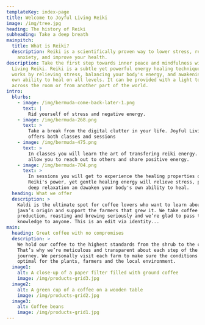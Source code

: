 ```yaml
---
templateKey: index-page
title: Welcome to Joyful Living Reiki
image: /img/tree.jpg
heading: The history of Reiki
subheading: Take a deep breath
mainpitch:
  title: What is Reiki?
  description: Reiki is a scientifically proven way to lower stress, relieve pain,
    anxiety, and improve your health.
description: Take the first step towards inner peace and mindfulness with Joyful
  Living Reiki. Reiki is a subtle yet powerful energy healing technique. It
  works by relieving stress, balancing your body's energy, and awakening your
  own ability to heal on all levels. It can be provided with a light touch, from
  across the room or from another part of the world.
intro:
  blurbs:
    - image: /img/bermuda-come-back-later-1.png
      text: |
        Rid yourself of stress and negative energy. 
    - image: /img/bermuda-268.png
      text: >
        Take a break from the digital clutter in your life. Joyful Living Reiki
        offers both classes and sessions
    - image: /img/bermuda-475.png
      text: >
        In classes you will learn the art of transfering reiki energy. This will
        allow you to reach out to others and share positive energy.
    - image: /img/bermuda-704.png
      text: >
        In sessions you will get to experience the healing properties of reiki.
        Reiki's power, yet gentle healing energy will relieve stress, provide
        deep relaxation an dawaken your body's own ability to heal.
  heading: What we offer
  description: >
    Kaldi is the ultimate spot for coffee lovers who want to learn about their
    java’s origin and support the farmers that grew it. We take coffee
    production, roasting and brewing seriously and we’re glad to pass that
    knowledge to anyone. This is an edit via identity...
main:
  heading: Great coffee with no compromises
  description: >
    We hold our coffee to the highest standards from the shrub to the cup.
    That’s why we’re meticulous and transparent about each step of the coffee’s
    journey. We personally visit each farm to make sure the conditions are
    optimal for the plants, farmers and the local environment.
  image1:
    alt: A close-up of a paper filter filled with ground coffee
    image: /img/products-grid3.jpg
  image2:
    alt: A green cup of a coffee on a wooden table
    image: /img/products-grid2.jpg
  image3:
    alt: Coffee beans
    image: /img/products-grid1.jpg
---
```

